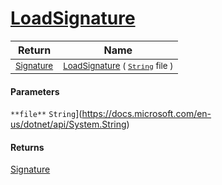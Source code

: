 # [LoadSignature](./ImageLoader-100663927.md)



| Return | Name | 
| --- | --- | 
| <sub>[Signature](./../../Signature.md)</sub>| <sub>[LoadSignature](./ImageLoader-100663927.md) ( [`String`](https://docs.microsoft.com/en-us/dotnet/api/System.String) file )</sub>| <br>


#### Parameters
`**file**`  `String`](https://docs.microsoft.com/en-us/dotnet/api/System.String)<br>
#### Returns
[Signature](./../../Signature.md)